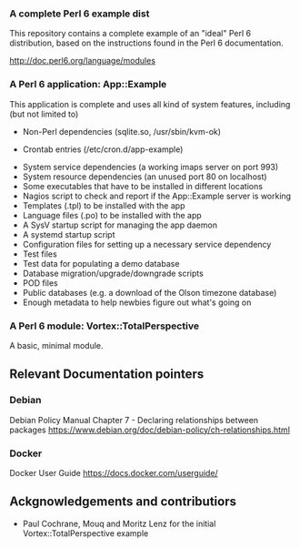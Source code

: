 ### A complete Perl 6 example dist

This repository contains a complete example of an "ideal" Perl 6
distribution, based on the instructions found in the Perl 6 documentation.

http://doc.perl6.org/language/modules

### A Perl 6 application: App::Example

This application is complete and uses all kind of system features,
including (but not limited to)

- Non-Perl dependencies (sqlite.so, /usr/sbin/kvm-ok)
* Crontab entries (/etc/cron.d/app-example)
- System service dependencies (a working imaps server on port 993)
- System resource dependencies (an unused port 80 on localhost)
- Some executables that have to be installed in different locations
- Nagios script to check and report if the App::Example server is working
- Templates (.tpl) to be installed with the app
- Language files (.po) to be installed with the app
- A SysV startup script for managing the app daemon
- A systemd startup script
- Configuration files for setting up a necessary service dependency
- Test files
- Test data for populating a demo database
- Database migration/upgrade/downgrade scripts
- POD files
- Public databases (e.g. a download of the Olson timezone database)
- Enough metadata to help newbies figure out what's going on


### A Perl 6 module: Vortex::TotalPerspective

A basic, minimal module.


## Relevant Documentation pointers

### Debian

Debian Policy Manual Chapter 7 - Declaring relationships between packages
https://www.debian.org/doc/debian-policy/ch-relationships.html

### Docker

Docker User Guide
https://docs.docker.com/userguide/


## Ackgnowledgements and contributiors

* Paul Cochrane, Mouq and Moritz Lenz for the initial Vortex::TotalPerspective example
